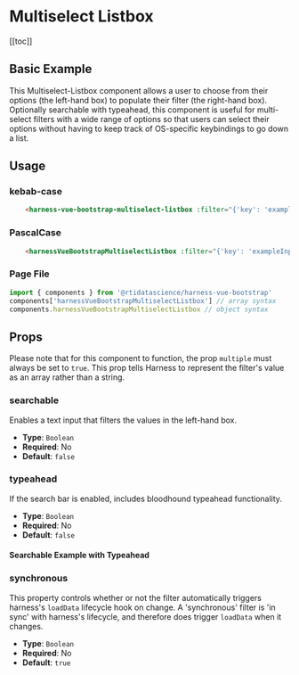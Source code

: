 # Multiselect Listbox
[[toc]]
## Basic Example
This Multiselect-Listbox component allows a user to choose from their options (the left-hand box) to populate their filter (the right-hand box). Optionally searchable with typeahead, this component is useful for multi-select filters with a wide range of options so that users can select their options without having to keep track of OS-specific keybindings to go down a list.

<harness-vue-bootstrap-multiselect-listbox :filter="{'key': 'exampleMultiselectListbox', 'label': 'Example Multiselect Listbox'}"  />

## Usage
### kebab-case
``` html
    <harness-vue-bootstrap-multiselect-listbox :filter="{'key': 'exampleInput', ...}" />
```
### PascalCase
```html
    <harnessVueBootstrapMultiselectListbox :filter="{'key': 'exampleInput', ...}" />
```
### Page File
```js
import { components } from '@rtidatascience/harness-vue-bootstrap'
components['harnessVueBootstrapMultiselectListbox'] // array syntax
components.harnessVueBootstrapMultiselectListbox // object syntax
```
## Props

Please note that for this component to function, the prop `multiple` must always be set to `true`. This prop tells Harness to represent the filter's value as an array rather than a string.

### searchable
Enables a text input that filters the values in the left-hand box.
* **Type**: `Boolean`
* **Required**: No
* **Default**: `false`

### typeahead
If the search bar is enabled, includes bloodhound typeahead functionality.
* **Type**: `Boolean`
* **Required**: No
* **Default**: `false`

#### Searchable Example with Typeahead
<harness-vue-bootstrap-multiselect-listbox :filter="{'key': 'exampleMultiselectListboxSearchable', 'label': 'Example Multiselect Listbox (Searchable)'}" :searchable="true" :typeahead="true" />

### synchronous
This property controls whether or not the filter automatically triggers harness's `loadData` lifecycle hook on change. A 'synchronous' filter is 'in sync' with harness's lifecycle, and therefore does trigger `loadData` when it changes.
* **Type**: `Boolean`
* **Required**: No
* **Default**: `true`